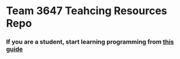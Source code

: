


# Team 3647 Teahcing Resources Repo

### If you are a student, start learning programming from [this guide](https://docs.google.com/document/d/1V-01oLd14zoN3VbUrFwmir2e-0ZzLylEoiRZNfv4-KQ/edit?usp=drivesdk)

